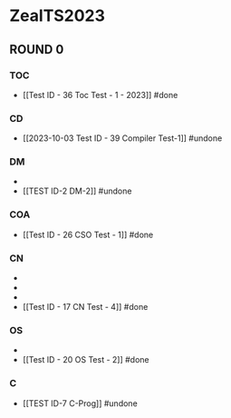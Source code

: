 # ZealTS2023
## ROUND 0
### TOC
- [[Test ID - 36 Toc Test - 1 - 2023]] #done

### CD
- [[2023-10-03 Test ID - 39 Compiler Test-1]] #undone 

### DM
-  
- [[TEST ID-2 DM-2]] #undone 

### COA
- [[Test ID - 26 CSO Test - 1]] #done

### CN
- 
- 
- 
- [[Test ID - 17 CN Test - 4]] #done 

### OS
- 
- [[Test ID - 20 OS Test - 2]] #done 

### C
- [[TEST ID-7 C-Prog]] #undone 

